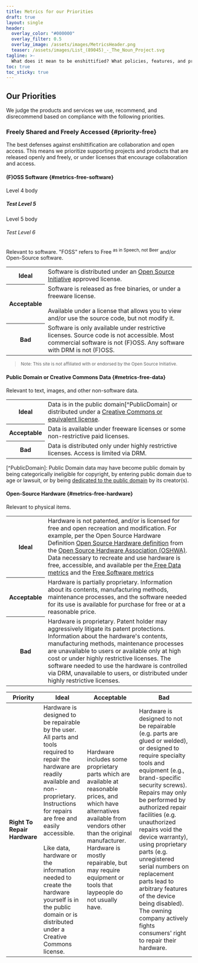 ```yaml
---
title: Metrics for our Priorities
draft: true
layout: single
header:
  overlay_color: "#000000"
  overlay_filter: 0.5
  overlay_image: /assets/images/MetricsHeader.png
  teaser: /assets/images/List_(89045)_-_The_Noun_Project.svg
tagline: >-
  What does it mean to be enshittified? What policies, features, and protections are we looking for when we try to find alternatives? <br /><br />
toc: true
toc_sticky: true
---
```

## Our Priorities

We judge the products and services we use, recommend, and disrecommend based on compliance with the following priorities.

### Freely Shared and Freely Accessed {#priority-free}

The best defenses against enshittification are collaboration and open access. This means we prioritize supporting projects and products that are released openly and freely, or under licenses that encourage collaboration and access.

#### (F)OSS Software {#metrics-free-software}

Level 4 body

##### Test Level 5

Level 5 body

###### Test Level 6

Relevant to software.
"FOSS" refers to Free <sup>as in Speech, not Beer</sup> and/or Open-Source software.
<table>
  <tr>
    <th>Ideal</th>
    <td>Software is distributed under an <a href="https://opensource.org/licenses" > Open Source Initiative</a> approved license.</td>
  </tr>
  <tr>
    <th>Acceptable</th>
    <td>Software is released as free binaries, or under a freeware license. <br><br> Available under a license that allows you to view and/or use the source code, but not modify it.</td>
  </tr>
  <tr>
    <th>Bad</th>
    <td>Software is only available under restrictive licenses. Source code is not accessible. Most commercial software is not (F)OSS. Any software with DRM is not (F)OSS.</td>
  </tr>
</table>

> <small>Note: This site is not affiliated with or endorsed by the Open Source Initiative.</small>

#### Public Domain or Creative Commons Data {#metrics-free-data}

Relevant to text, images, and other non-software data.
<table>
  <tr>
    <th>Ideal</th>
    <td>Data is in the <span markdown="1">public domain[^PublicDomain]</span> or distributed under a <a href="https://creativecommons.org/share-your-work/cclicenses/" > Creative Commons or equivalent license</a>.</td>
  </tr>
  <tr>
    <th>Acceptable</th>
    <td> Data is available under freeware licenses or some non-restrictive paid licenses.</td>
  </tr>
  <tr>
    <th>Bad</th>
    <td>Data is distributed only under highly restrictive licenses.  Access is limited via DRM.</td>
  </tr>
</table>
[^PublicDomain]: Public Domain data may have become public domain by being categorically ineligible for copyright, by entering public domain due to age or lawsuit, or by being <a href="https://creativecommons.org/publicdomain/zero/1.0/" > dedicated to the public domain</a> by its creator(s).

#### Open-Source Hardware {#metrics-free-hardware}

Relevant to physical items.
<table>
  <!-- <tr>
    <th>Priority</th>
    <td><b>Public Domain or Creative Commons Data<br></b> <small>Text, images, and other non-software data</small></td>
  </tr> -->
  <tr>
    <th>Ideal</th>
    <td>Hardware is not patented, and/or is licensed for free and open recreation and modification.  For example, per the Open Source Hardware Definition <a href="https://oshwa.org/resources/open-source-hardware-definition/" > Open Source Hardware definition</a>  from the <a href="https://oshwa.org/about/" >Open Source Hardware Association (OSHWA)</a>. Data necessary to recreate and use hardware is free, accessible, and available per the<a href="#metrics-free-data"> Free Data metrics</a> and the <a href="#metrics-free-software"> Free Software metrics </a></td>
  </tr>
  <tr>
    <th>Acceptable</th>
    <td>Hardware is partially proprietary.  Information about its contents, manufacturing methods, maintenance processes, and the software needed for its use is available for purchase for free or at a reasonable price. </td>
  </tr>
  <tr>
    <th>Bad</th>
    <td>Hardware is proprietary.  Patent holder may aggressively litigate its patent protections. <br>Information about the hardware's contents, manufacturing methods, maintenance processes are unavailable to users or available only at high cost or under highly restrictive licenses.  The software needed to use the hardware is controlled via DRM, unavailable to users, or distributed under highly restrictive licenses.</td>
  </tr>
</table>

| Priority                     | Ideal                                                                                                                                                                                                                                                                                                                                                                         | Acceptable                                                                                                                                                                                                                                                                        | Bad                                                                                                                                                                                                                                                                                                                                                                                                                                                                                                                |
| ---------------------------- | ----------------------------------------------------------------------------------------------------------------------------------------------------------------------------------------------------------------------------------------------------------------------------------------------------------------------------------------------------------------------------- | --------------------------------------------------------------------------------------------------------------------------------------------------------------------------------------------------------------------------------------------------------------------------------- | ------------------------------------------------------------------------------------------------------------------------------------------------------------------------------------------------------------------------------------------------------------------------------------------------------------------------------------------------------------------------------------------------------------------------------------------------------------------------------------------------------------------ |
| **Right To Repair Hardware** | Hardware is designed to be repairable by the user. All parts and tools required to repair the hardware are readily available and non-proprietary. Instructions for repairs are free and easily accessible. <br><br> Like data, hardware or the information needed to create the hardware yourself is in the public domain or is distributed under a Creative Commons license. | Hardware includes some proprietary parts which are available at reasonable prices, and which have alternatives available from vendors other than the original manufacturer. Hardware is mostly repairable, but may require equipment or tools that laypeople do not usually have. | Hardware is designed to not be repairable (e.g. parts are glued or welded), or designed to require specialty tools and equipment (e.g., brand-specific security screws). Repairs may only be performed by authorized repair facilities (e.g. unauthorized repairs void the device warranty), using proprietary parts (e.g. unregistered serial numbers on replacement parts lead to arbitrary features of the device being disabled). The owning company actively fights consumers' right to repair their hardware.|
